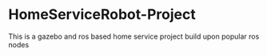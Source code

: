 # HomeServiceRobot-Project
This is a gazebo and ros based home service project build upon popular ros nodes
